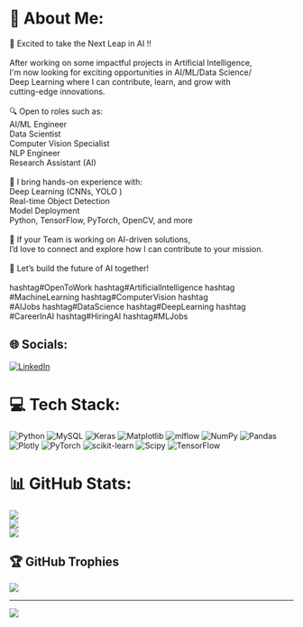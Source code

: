 # 💫 About Me:
🚀 Excited to take the Next Leap in AI !!<br><br>After working on some impactful projects in Artificial Intelligence, <br>I'm now looking for exciting opportunities in AI/ML/Data Science/<br>Deep Learning where I can contribute, learn, and grow with <br>cutting-edge innovations.<br><br>🔍 Open to roles such as:<br>AI/ML Engineer<br>Data Scientist<br>Computer Vision Specialist<br>NLP Engineer<br>Research Assistant (AI)<br><br>💼 I bring hands-on experience with:<br>Deep Learning (CNNs, YOLO )<br>Real-time Object Detection<br>Model Deployment<br>Python, TensorFlow, PyTorch, OpenCV, and more<br><br>📌 If your Team is working on AI-driven solutions, <br>I’d love to connect and explore how I can contribute to your mission.<br><br>🤝 Let’s build the future of AI together!<br><br>hashtag#OpenToWork hashtag#ArtificialIntelligence hashtag<br>#MachineLearning hashtag#ComputerVision hashtag<br>#AIJobs hashtag#DataScience hashtag#DeepLearning hashtag<br>#CareerInAI hashtag#HiringAI hashtag#MLJobs


## 🌐 Socials:
[![LinkedIn](https://img.shields.io/badge/LinkedIn-%230077B5.svg?logo=linkedin&logoColor=white)](https://linkedin.com/in/myself-mohammed-gouse) 

# 💻 Tech Stack:
![Python](https://img.shields.io/badge/python-3670A0?style=for-the-badge&logo=python&logoColor=ffdd54) ![MySQL](https://img.shields.io/badge/mysql-4479A1.svg?style=for-the-badge&logo=mysql&logoColor=white) ![Keras](https://img.shields.io/badge/Keras-%23D00000.svg?style=for-the-badge&logo=Keras&logoColor=white) ![Matplotlib](https://img.shields.io/badge/Matplotlib-%23ffffff.svg?style=for-the-badge&logo=Matplotlib&logoColor=black) ![mlflow](https://img.shields.io/badge/mlflow-%23d9ead3.svg?style=for-the-badge&logo=numpy&logoColor=blue) ![NumPy](https://img.shields.io/badge/numpy-%23013243.svg?style=for-the-badge&logo=numpy&logoColor=white) ![Pandas](https://img.shields.io/badge/pandas-%23150458.svg?style=for-the-badge&logo=pandas&logoColor=white) ![Plotly](https://img.shields.io/badge/Plotly-%233F4F75.svg?style=for-the-badge&logo=plotly&logoColor=white) ![PyTorch](https://img.shields.io/badge/PyTorch-%23EE4C2C.svg?style=for-the-badge&logo=PyTorch&logoColor=white) ![scikit-learn](https://img.shields.io/badge/scikit--learn-%23F7931E.svg?style=for-the-badge&logo=scikit-learn&logoColor=white) ![Scipy](https://img.shields.io/badge/SciPy-%230C55A5.svg?style=for-the-badge&logo=scipy&logoColor=%white) ![TensorFlow](https://img.shields.io/badge/TensorFlow-%23FF6F00.svg?style=for-the-badge&logo=TensorFlow&logoColor=white)
# 📊 GitHub Stats:
![](https://github-readme-stats.vercel.app/api?username=MyselfMohammed&theme=dark&hide_border=false&include_all_commits=false&count_private=false)<br/>
![](https://nirzak-streak-stats.vercel.app/?user=MyselfMohammed&theme=dark&hide_border=false)<br/>
![](https://github-readme-stats.vercel.app/api/top-langs/?username=MyselfMohammed&theme=dark&hide_border=false&include_all_commits=false&count_private=false&layout=compact)

## 🏆 GitHub Trophies
![](https://github-profile-trophy.vercel.app/?username=MyselfMohammed&theme=radical&no-frame=false&no-bg=true&margin-w=4)

---
[![](https://visitcount.itsvg.in/api?id=MyselfMohammed&icon=0&color=0)](https://visitcount.itsvg.in)

<!-- Proudly created with GPRM ( https://gprm.itsvg.in ) -->
